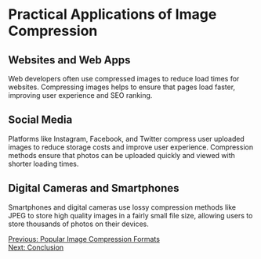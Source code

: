 # Practical Applications of Image Compression

## Websites and Web Apps
Web developers often use compressed images to reduce load times for websites. Compressing images helps to ensure that pages load faster, improving user experience and SEO ranking.

## Social Media
Platforms like Instagram, Facebook, and Twitter compress user uploaded images to reduce storage costs and improve user experience. Compression methods ensure that photos can be uploaded quickly and viewed with shorter loading times.

## Digital Cameras and Smartphones
Smartphones and digital cameras use lossy compression methods like JPEG to store high quality images in a fairly small file size, allowing users to store thousands of photos on their devices.

[Previous: Popular Image Compression Formats](formats.md)  
[Next: Conclusion](conclusion.md)
